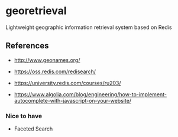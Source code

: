 # georetrieval
Lightweight geographic information retrieval system based on Redis

## References

- http://www.geonames.org/

- https://oss.redis.com/redisearch/

- https://university.redis.com/courses/ru203/

- https://www.algolia.com/blog/engineering/how-to-implement-autocomplete-with-javascript-on-your-website/


### Nice to have

- Faceted Search